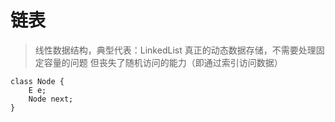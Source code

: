 # 链表
> 线性数据结构，典型代表：LinkedList
> 真正的动态数据存储，不需要处理固定容量的问题
> 但丧失了随机访问的能力（即通过索引访问数据）  

```
class Node {
    E e;
    Node next;
}
```